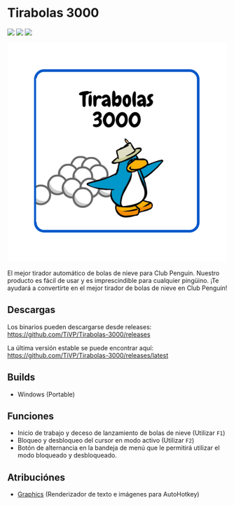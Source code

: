 # Tirabolas 3000
[![](https://badgen.net/github/release/TiVP/Tirabolas-3000?label=Última+publicación)][releases]
[![](https://badgen.net/github/assets-dl//TiVP/Tirabolas-3000?label=Descargas+de+la+última+versión)][latestreleases]
[![](https://badgen.net/github/license/TiVP/Tirabolas-3000?label=Licencia)][license]

[![Imagen][preview_image]][preview_image_url]

El mejor tirador automático de bolas de nieve para Club Penguin. Nuestro producto es fácil de usar y es imprescindible para cualquier pingüino. ¡Te ayudará a convertirte en el mejor tirador de bolas de nieve en Club Penguin!

## Descargas
Los binarios pueden descargarse desde releases: https://github.com/TiVP/Tirabolas-3000/releases

La última versión estable se puede encontrar aquí: https://github.com/TiVP/Tirabolas-3000/releases/latest

## Builds
* Windows (Portable)

## Funciones
* Inicio de trabajo y deceso de lanzamiento de bolas de nieve (Utilizar `F1`)
* Bloqueo y desbloqueo del cursor en modo activo (Utilizar `F2`)
* Botón de alternancia en la bandeja de menú que le permitirá utilizar el modo bloqueado y desbloqueado.

## Atribuciónes
* [Graphics](https://github.com/iseahound/Graphics) (Renderizador de texto e imágenes para AutoHotkey)

[//]: # (LINKS)
[releases]: https://github.com/TiVP/Tirabolas-3000/releases
[latestreleases]: https://github.com/TiVP/Tirabolas-3000/releases/latest
[license]: https://github.com/TiVP/Tirabolas-3000/license
[preview_image]: https://github.com/TiVP/Tirabolas-3000/blob/main/Resources/Tirabolas.png
[preview_image_url]: https://github.com/TiVP/Tirabolas-3000/blob/main/Resources/Tirabolas.png
